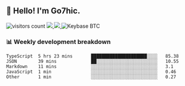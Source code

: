 ## 👋 Hello! I'm Go7hic.

 ![visitors count](https://visitors-by-url-pls-dont-use-this-in-your-repo.vercel.app/Go7hic-github-readme)
 <a href="https://twitter.com/Go7hic">
    <img src="https://img.shields.io/badge/-@Go7hic-1ca0f1?style=flat-square&labelColor=1ca0f1&logo=twitter&logoColor=white&link=https://twitter.com/Go7hic">
   <a/>
   <a href="mailto:gtfx0209@gmail.com">
    <img src="https://img.shields.io/badge/-gtfx0209@gmail.com-c14438?style=flat-square&logo=Gmail&logoColor=white&link=mailto:gtfx0209@gmail.com">
   <a/>
    ![Keybase BTC](https://img.shields.io/keybase/btc/Go7hic)
 <!--
🔭 I’m currently working
🌱 I’m currently learning
💬 Ask me about 
📫 How to reach me: 
⚡ Fun fact: 
-->
 <!--
![My Github Stats](https://github-readme-stats.vercel.app/api?username=Go7hic&show_icons=true&count_private=true)

-->

### 📊 Weekly development breakdown
<!--START_SECTION:waka-->
```text
TypeScript  5 hrs 23 mins       █████████████████████░░░░   85.38 
JSON        39 mins             ██░░░░░░░░░░░░░░░░░░░░░░░   10.55 
Markdown    11 mins             ░░░░░░░░░░░░░░░░░░░░░░░░░   3.1 
JavaScript  1 min               ░░░░░░░░░░░░░░░░░░░░░░░░░   0.46 
Other       1 min               ░░░░░░░░░░░░░░░░░░░░░░░░░   0.27
```
<!--END_SECTION:waka-->
    

